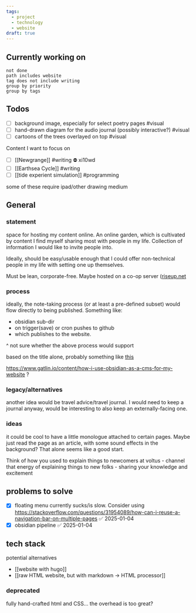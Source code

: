 ```yaml
---
tags:
  - project
  - technology
  - website
draft: true
---
```


##  Currently working on

```tasks
not done
path includes website
tag does not include writing 
group by priority
group by tags

```


## Todos
- [ ] background image, especially for select poetry pages #visual
- [ ] hand-drawn diagram for the audio journal (possibly interactive?) #visual
- [ ] cartoons of the trees overlayed on top #visual

Content I want to focus on

- [ ] [[Newgrange]] #writing ⛔ xi10wd
- [ ] [[Earthsea Cycle]] #writing
- [ ] [[tide experient simulation]] #programming

some of these require ipad/other drawing medium
## General
### statement
space for hosting my content online.
An online garden, which is cultivated by content I find myself sharing most with people in my life. Collection of information I would like to invite people into.

Ideally, should be easy/usable enough that I could offer non-technical people in my life with setting one up themselves.

Must be lean, corporate-free. Maybe hosted on a co-op server ([riseup.net](https://riseup.net/en())

### process
ideally, the note-taking process (or at least a pre-defined subset) would flow directly to being published.
Something like:
* obsidian sub-dir
* on trigger(save) or cron pushes to github
* which publishes to the website. 

^ not sure whether the above process would support 

based on the title alone, probably something like [this](https://www.gatlin.io/content/how-i-use-obsidian-as-a-cms-for-my-website)


https://www.gatlin.io/content/how-i-use-obsidian-as-a-cms-for-my-website ?


### legacy/alternatives
another idea would be travel advice/travel journal. I would need to keep a journal anyway, would be interesting to also keep an externally-facing one.

### ideas 
it could be cool to have a little monologue attached to certain pages. Maybe just read the page as an article, with some sound effects in the background? That alone seems like a good start.

Think of how you used to explain things to newcomers at voltus - channel that energy of explaining things to new folks - sharing your knowledge and excitement
## problems to solve 
- [x] floating menu currently sucks/is slow. Consider using https://stackoverflow.com/questions/31954089/how-can-i-reuse-a-navigation-bar-on-multiple-pages ✅ 2025-01-04
- [x] obsidian pipeline ✅ 2025-01-04

## tech stack
potential alternatives

- [[website with hugo]]
-  [[raw HTML website, but with markdown -> HTML processor]]
### deprecated
fully hand-crafted html and CSS... the overhead is too great?
